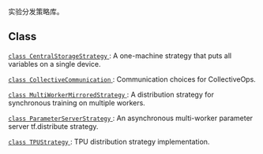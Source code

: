 实验分发策略库。

## Class 
[ `class CentralStorageStrategy` ](https://tensorflow.google.cn/api_docs/python/tf/compat/v1/distribute/experimental/CentralStorageStrategy): A one-machine strategy that puts all variables on a single device.

[ `class CollectiveCommunication` ](https://tensorflow.google.cn/api_docs/python/tf/distribute/experimental/CollectiveCommunication): Communication choices for CollectiveOps.

[ `class MultiWorkerMirroredStrategy` ](https://tensorflow.google.cn/api_docs/python/tf/compat/v1/distribute/experimental/MultiWorkerMirroredStrategy): A distribution strategy for synchronous training on multiple workers.

[ `class ParameterServerStrategy` ](https://tensorflow.google.cn/api_docs/python/tf/compat/v1/distribute/experimental/ParameterServerStrategy): An asynchronous multi-worker parameter server tf.distribute strategy.

[ `class TPUStrategy` ](https://tensorflow.google.cn/api_docs/python/tf/compat/v1/distribute/experimental/TPUStrategy): TPU distribution strategy implementation.

